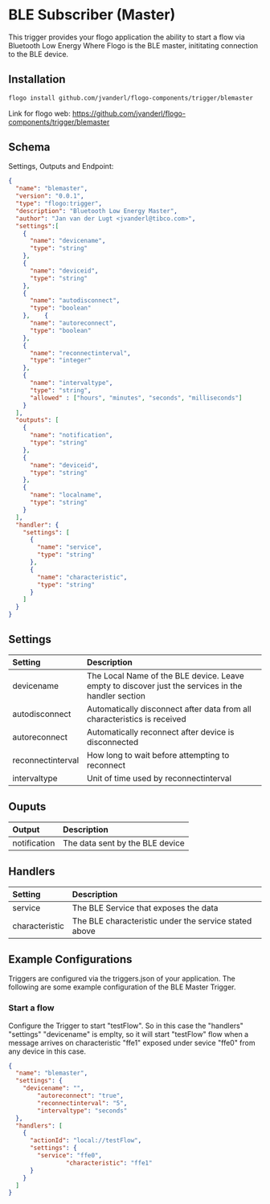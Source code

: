# BLE Subscriber (Master)
This trigger provides your flogo application the ability to start a flow via Bluetooth Low Energy
Where Flogo is the BLE master, inititating connection to the BLE device.

## Installation

```bash
flogo install github.com/jvanderl/flogo-components/trigger/blemaster
```
Link for flogo web: https://github.com/jvanderl/flogo-components/trigger/blemaster

## Schema
Settings, Outputs and Endpoint:

```json
{
  "name": "blemaster",
  "version": "0.0.1",
  "type": "flogo:trigger",
  "description": "Bluetooth Low Energy Master",
  "author": "Jan van der Lugt <jvanderl@tibco.com>",
  "settings":[
    {
      "name": "devicename",
      "type": "string"
    },
    {
      "name": "deviceid",
      "type": "string"
    },
    {
      "name": "autodisconnect",
      "type": "boolean"
    },    {
      "name": "autoreconnect",
      "type": "boolean"
    },
    {
      "name": "reconnectinterval",
      "type": "integer"
    },
    {
      "name": "intervaltype",
      "type": "string",
      "allowed" : ["hours", "minutes", "seconds", "milliseconds"]
    }
  ],
  "outputs": [
    {
      "name": "notification",
      "type": "string"
    },
    {
      "name": "deviceid",
      "type": "string"
    },
    {
      "name": "localname",
      "type": "string"
    }
  ],
  "handler": {
    "settings": [
      {
        "name": "service",
        "type": "string"
      },
      {
        "name": "characteristic",
        "type": "string"
      }
    ]
  }
}
```
## Settings
| Setting   | Description    |
|:----------|:---------------|
| devicename    | The Local Name of the BLE device. Leave empty to discover just the services in the handler section |
| autodisconnect     | Automatically disconnect after data from all characteristics is received   |
| autoreconnect     | Automatically reconnect after device is disconnected   |
| reconnectinterval | How long to wait before attempting to reconnect |
| intervaltype      | Unit of time used by reconnectinterval |

## Ouputs
| Output   | Description    |
|:----------|:---------------|
| notification    | The data sent by the BLE device |

## Handlers
| Setting   | Description    |
|:----------|:---------------|
| service | The BLE Service that exposes the data |
| characteristic | The BLE characteristic under the service stated above |

## Example Configurations

Triggers are configured via the triggers.json of your application. The following are some example configuration of the BLE Master Trigger.

### Start a flow
Configure the Trigger to start "testFlow". So in this case the "handlers" "settings" "devicename" is emplty, so it will start "testFlow" flow when a message arrives on characteristic "ffe1" exposed under sevice "ffe0" from any device in this case.

```json
{
  "name": "blemaster",
  "settings": {
    "devicename": "",
		"autoreconnect": "true",
		"reconnectinterval": "5",
		"intervaltype": "seconds"
  },
  "handlers": [
    {
      "actionId": "local://testFlow",
      "settings": {
        "service": "ffe0",
				"characteristic": "ffe1"
      }
    }
  ]
}
```
